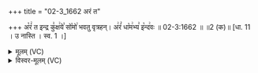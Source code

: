 +++
title = "02-3_1662 अरं त"

+++
अ꣡रं꣢ त इन्द्र कु꣣क्ष꣢ये꣣ सो꣡मो꣢ भवतु वृत्रहन्। अ꣢रं꣣ धा꣡म꣢भ्य꣣ इ꣡न्द꣢वः ॥ 02-3:1662 ॥ ॥2 (क)॥ [धा. 11 । उ नास्ति । स्व. 1 ।]

<details><summary>मूलम् (VC)</summary>

अ꣡रं꣢ त इन्द्र कु꣣क्ष꣢ये꣣ सो꣡मो꣢ भवतु वृत्रहन् । अ꣢रं꣣ धा꣡म꣢भ्य꣣ इ꣡न्द꣢वः ॥१६६२॥
</details>

<details><summary>विस्वर-मूलम् (VC)</summary>

अरं त इन्द्र कुक्षये सोमो भवतु वृत्रहन् । अरं धामभ्य इन्दवः ॥१६६२॥
</details>